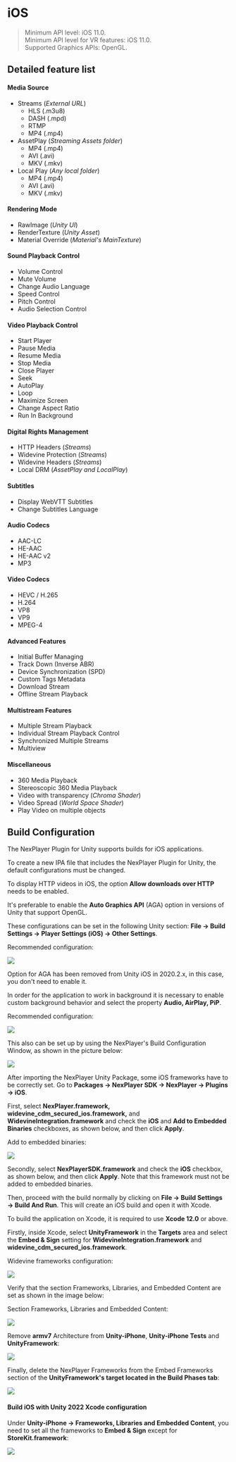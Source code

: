 # iOS

> Minimum API level: iOS 11.0.  
Minimum API level for VR features: iOS 11.0.  
Supported Graphics APIs: OpenGL.    

## Detailed feature list
#### Media Source
- Streams (*External URL*)
	- HLS (.m3u8)
	- DASH (.mpd)
	- RTMP
	- MP4 (.mp4)
- AssetPlay (*Streaming Assets folder*)
	- MP4 (.mp4)
	- AVI (.avi)
	- MKV (.mkv)
- Local Play (*Any local folder*)
	- MP4 (.mp4)
	- AVI (.avi)
	- MKV (.mkv)

#### Rendering Mode  
- RawImage (*Unity UI*)	
- RenderTexture (*Unity Asset*)
- Material Override (*Material's MainTexture*)

#### Sound Playback Control
- Volume Control
- Mute Volume
- Change Audio Language
- Speed Control
- Pitch Control
- Audio Selection Control

#### Video Playback Control
- Start Player
- Pause Media
- Resume Media
- Stop Media
- Close Player
- Seek
- AutoPlay
- Loop
- Maximize Screen
- Change Aspect Ratio
- Run In Background

#### Digital Rights Management
- HTTP Headers (*Streams*)
- Widevine Protection (*Streams*)
- Widevine Headers (*Streams*)
- Local DRM (*AssetPlay and LocalPlay*)

#### Subtitles
- Display WebVTT Subtitles
- Change Subtitles Language

#### Audio Codecs
- AAC-LC
- HE-AAC
- HE-AAC v2
- MP3

#### Video Codecs
- HEVC / H.265
- H.264
- VP8
- VP9
- MPEG-4

#### Advanced Features
- Initial Buffer Managing
- Track Down (Inverse ABR)
- Device Synchronization (SPD)
- Custom Tags Metadata
- Download Stream
- Offline Stream Playback

#### Multistream Features
- Multiple Stream Playback
- Individual Stream Playback Control
- Synchronized Multiple Streams
- Multiview

#### Miscellaneous
- 360 Media Playback
- Stereoscopic 360 Media Playback
- Video with transparency (*Chroma Shader*)
- Video Spread (*World Space Shader*)
- Play Video on multiple objects

## Build Configuration

The NexPlayer  Plugin for Unity supports builds for iOS applications.

To create a new IPA file that includes the NexPlayer  Plugin for Unity, the default configurations must be changed.  

To display HTTP videos in iOS, the option **Allow downloads over HTTP** needs to be enabled.  

It's preferable to enable the **Auto Graphics API** (AGA) option in versions of Unity that support OpenGL. 

These configurations can be set in the following Unity section:
**File → Build Settings → Player Settings (iOS) → Other Settings**.

Recommended configuration:

![](../assets/platforms/ios0.png)

Option for AGA has been removed from Unity iOS in 2020.2.x, in this case, you don't need to enable it.

In order for the application to work in background it is necessary to enable custom background behavior and select the property **Audio, AirPlay, PiP**.

Recommended configuration:

![](../assets/platforms/ios1.png)

This also can be set up by using the NexPlayer's Build Configuration Window, as shown in the picture below:

![](../assets/platforms/ios2.png)

After importing the NexPlayer  Unity Package, some iOS frameworks have to be correctly set. Go to **Packages → NexPlayer  SDK → NexPlayer  → Plugins → iOS**.

First, select **NexPlayer.framework, widevine_cdm_secured_ios.framework,** and **WidevineIntegration.framework** and check the **iOS** and **Add to Embedded Binaries** checkboxes, as shown below, and then click **Apply**. 

Add to embedded binaries:  

![](../assets/platforms/ios3.png)

Secondly, select **NexPlayerSDK.framework** and check the **iOS** checkbox, as shown below, and then click **Apply**. Note that this framework must not be added to embedded binaries.

Then, proceed with the build normally by clicking on **File → Build Settings → Build And Run**. This will create an iOS build and open it with Xcode.

To build the application on Xcode, it is required to use **Xcode 12.0** or above.

Firstly, inside Xcode, select **UnityFramework** in the **Targets** area and select the **Embed & Sign** setting for **WidevineIntegration.framework** and **widevine_cdm_secured_ios.framework**.

Widevine frameworks configuration:  

![](../assets/platforms/ios4.png)

Verify that the section Frameworks, Libraries, and Embedded Content are set as shown in the image below:

Section Frameworks, Libraries and Embedded Content:  

![](../assets/platforms/ios5.png)

Remove **armv7** Architecture from **Unity-iPhone**, **Unity-iPhone Tests** and **UnityFramework**:

![](../assets/platforms/ios6.png)

Finally, delete the NexPlayer  Frameworks from the Embed Frameworks section of the **UnityFramework's target located in the Build Phases tab**:

![](../assets/platforms/ios7.png)

#### Build iOS with Unity 2022 Xcode configuration

Under **Unity-iPhone → Frameworks, Libraries and Embedded Content**, you need to set all the frameworks to **Embed & Sign** except for **StoreKit.framework**:

![](../assets/platforms/ios8.png)